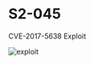 # S2-045
CVE-2017-5638 Exploit


![exploit](https://raw.githubusercontent.com/BearcatMao/S2-045/master/exploit.png)
